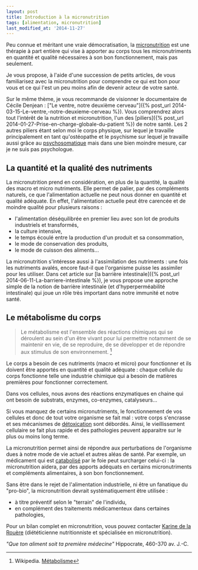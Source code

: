 ```yaml
---
layout: post
title: Introduction à la micronutrition
tags: [alimentation, micronutrition]
last_modified_at: '2014-11-27'
---
```


Peu connue et méritant une vraie démocratisation, la [micronutrition](https://fr.wikipedia.org/wiki/Micronutrition) est une thérapie à part entière qui vise à apporter au corps tous les micronutriments en quantité et qualité nécessaires à son bon fonctionnement, mais pas seulement.

Je vous propose, à l'aide d'une succession de petits articles, de vous familiarisez avec la micronutrition pour comprendre ce qui est bon pour vous et ce qui l'est un peu moins afin de devenir acteur de votre santé.

Sur le même thème, je vous recommande de visionner le documentaire de Cécile Denjean : ["Le ventre, notre deuxième cerveau"]({% post_url 2014-03-15-Le-ventre,-notre-deuxieme-cerveau %}). Vous comprendrez alors tout l'intérêt de la nutrition et micronutrition, l'un des [piliers]({% post_url 2014-01-27-Prise-en-charge-globale-du-patient %}) de notre santé. Les 2 autres piliers étant selon moi le corps physique, sur lequel je travaille principalement en tant qu'ostéopathe et le psychisme sur lequel je travaille aussi grâce au [psychosomatique](https://fr.wikipedia.org/wiki/Psychosomatique) mais dans une bien moindre mesure, car je ne suis pas psychologue.

## La quantité et la qualité des nutriments

La micronutrition prend en considération, en plus de la quantité, la qualité des macro et micro nutriments. Elle permet de palier, par des compléments naturels, ce que l'alimentation actuelle ne peut nous donner en quantité et qualité adéquate. En effet, l'alimentation actuelle peut être carencée et de moindre qualité pour plusieurs raisons :

- l'alimentation déséquilibrée en premier lieu avec son lot de produits industriels et transformés,
- la culture intensive,
- le temps écoulé entre la production d'un produit et sa consommation,
- le mode de conservation des produits,
- le mode de cuisson des aliments...

La micronutrition s'intéresse aussi à l'assimilation des nutriments : une fois les nutriments avalés, encore faut-il que l'organisme puisse les assimiler pour les utiliser. Dans cet article sur [la barrière intestinale]({% post_url 2014-06-11-La-barriere-intestinale %}), je vous propose une approche simple de la notion de barrière intestinale (et d'hyperperméabilité intestinale) qui joue un rôle très important dans notre immunité et notre santé.

## Le métabolisme du corps

> Le métabolisme est l'ensemble des réactions chimiques qui se déroulent au sein d'un être vivant pour lui permettre notamment de se maintenir en vie, de se reproduire, de se développer et de répondre aux stimulus de son environnement. [^1]

Le corps a besoin de ces nutriments (macro et micro) pour fonctionner et ils doivent être apportés en quantité et qualité adéquate : chaque cellule du corps fonctionne telle une industrie chimique qui a besoin de matières premières pour fonctionner correctement.

Dans vos cellules, nous avons des réactions enzymatiques en chaine qui ont besoin de substrats, enzymes, co-enzymes, catalyseurs...

Si vous manquez de certains micronutriments, le fonctionnement de vos cellules et donc de tout votre organisme se fait mal : votre corps s'encrasse et ses mécanismes de [détoxication](https://fr.wikipedia.org/wiki/D%C3%A9toxication) sont débordés. Ainsi, le vieillissement cellulaire se fait plus rapide et des pathologies peuvent apparaitre sur le plus ou moins long terme.

La micronutrition permet ainsi de répondre aux perturbations de l'organisme dues à notre mode de vie actuel et autres aléas de santé. Par exemple, un médicament qui est [catabolisé](https://fr.wikipedia.org/wiki/Catabolisme) par le foie peut surcharger celui-ci : la micronutrition aidera, par des apports adéquats en certains micronutriments et compléments alimentaires, à son bon fonctionnement.

Sans être dans le rejet de l'alimentation industrielle, ni être un fanatique du "pro-bio", la micronutrition devrait systématiquement être utilisée :

- à titre préventif selon le "terrain" de l'individu,
- en complément des traitements médicamenteux dans certaines pathologies,

Pour un bilan complet en micronutrition, vous pouvez contacter [Karine de la Rouère](https://votre-coach-nutrition-paris.blogspot.fr/) (diététicienne nutritionniste et spécialisée en micronutrition).

_"Que ton aliment soit ta première médecine"_ Hippocrate, 460-370 av. J.-C.

[^1]: Wikipedia.
      [Métabolisme](https://fr.wikipedia.org/wiki/M%C3%A9tabolisme)
